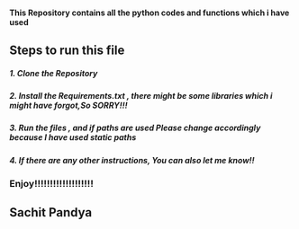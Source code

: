 <h4>This Repository contains all the python codes and functions which i have used </h4>

<h2><b> Steps to run this file</b></h2>
<h5>1. Clone the Repository</h5>
<h5>2. Install the Requirements.txt , there might be some libraries which i might have forgot,So SORRY!!!</h5>
<h5>3. Run the files , and if paths are used Please change accordingly because I have used static paths</h5>
<h5>4. If there are any other instructions, You can also let me know!!</h5>

<h3><b>Enjoy!!!!!!!!!!!!!!!!!!!</b></h3>

<h2>Sachit Pandya</h2>